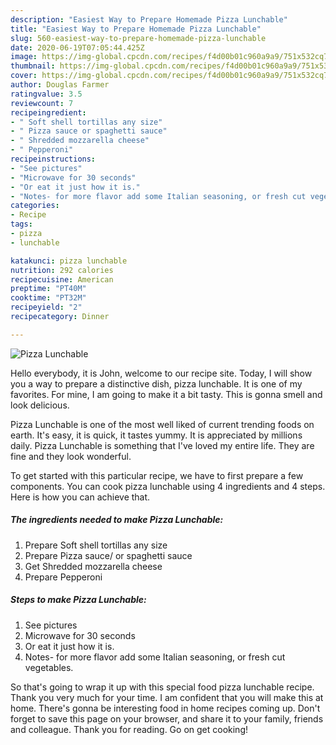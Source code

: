 ```yaml
---
description: "Easiest Way to Prepare Homemade Pizza Lunchable"
title: "Easiest Way to Prepare Homemade Pizza Lunchable"
slug: 560-easiest-way-to-prepare-homemade-pizza-lunchable
date: 2020-06-19T07:05:44.425Z
image: https://img-global.cpcdn.com/recipes/f4d00b01c960a9a9/751x532cq70/pizza-lunchable-recipe-main-photo.jpg
thumbnail: https://img-global.cpcdn.com/recipes/f4d00b01c960a9a9/751x532cq70/pizza-lunchable-recipe-main-photo.jpg
cover: https://img-global.cpcdn.com/recipes/f4d00b01c960a9a9/751x532cq70/pizza-lunchable-recipe-main-photo.jpg
author: Douglas Farmer
ratingvalue: 3.5
reviewcount: 7
recipeingredient:
- " Soft shell tortillas any size"
- " Pizza sauce or spaghetti sauce"
- " Shredded mozzarella cheese"
- " Pepperoni"
recipeinstructions:
- "See pictures"
- "Microwave for 30 seconds"
- "Or eat it just how it is."
- "Notes- for more flavor add some Italian seasoning, or fresh cut vegetables."
categories:
- Recipe
tags:
- pizza
- lunchable

katakunci: pizza lunchable 
nutrition: 292 calories
recipecuisine: American
preptime: "PT40M"
cooktime: "PT32M"
recipeyield: "2"
recipecategory: Dinner

---
```



![Pizza Lunchable](https://img-global.cpcdn.com/recipes/f4d00b01c960a9a9/751x532cq70/pizza-lunchable-recipe-main-photo.jpg)

Hello everybody, it is John, welcome to our recipe site. Today, I will show you a way to prepare a distinctive dish, pizza lunchable. It is one of my favorites. For mine, I am going to make it a bit tasty. This is gonna smell and look delicious.



Pizza Lunchable is one of the most well liked of current trending foods on earth. It's easy, it is quick, it tastes yummy. It is appreciated by millions daily. Pizza Lunchable is something that I've loved my entire life. They are fine and they look wonderful.


To get started with this particular recipe, we have to first prepare a few components. You can cook pizza lunchable using 4 ingredients and 4 steps. Here is how you can achieve that.

<!--inarticleads1-->

##### The ingredients needed to make Pizza Lunchable:

1. Prepare  Soft shell tortillas any size
1. Prepare  Pizza sauce/ or spaghetti sauce
1. Get  Shredded mozzarella cheese
1. Prepare  Pepperoni




<!--inarticleads2-->

##### Steps to make Pizza Lunchable:

1. See pictures
1. Microwave for 30 seconds
1. Or eat it just how it is.
1. Notes- for more flavor add some Italian seasoning, or fresh cut vegetables.




So that's going to wrap it up with this special food pizza lunchable recipe. Thank you very much for your time. I am confident that you will make this at home. There's gonna be interesting food in home recipes coming up. Don't forget to save this page on your browser, and share it to your family, friends and colleague. Thank you for reading. Go on get cooking!
